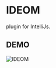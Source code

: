 IDEOM
==========
plugin for IntelliJs.

## DEMO
![IDEOM](https://cloud.githubusercontent.com/assets/9996150/5454976/9f31a8be-857a-11e4-8afd-db3f1e27b2ee.png)